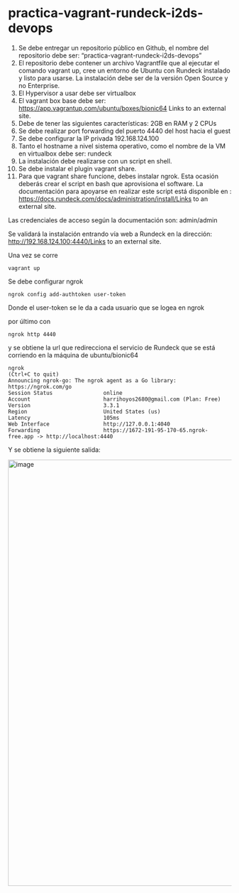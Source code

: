 # practica-vagrant-rundeck-i2ds-devops

1. Se debe entregar un repositorio público en Github, el nombre del repositorio debe ser: “practica-vagrant-rundeck-i2ds-devops”
2. El repositorio debe contener un archivo Vagrantfile que al ejecutar el comando vagrant up, cree un entorno de Ubuntu con Rundeck instalado y listo para usarse.  La instalación debe ser de la versión Open Source y no Enterprise.
3. El Hypervisor a usar debe ser virtualbox
4. El vagrant box base debe ser: https://app.vagrantup.com/ubuntu/boxes/bionic64 Links to an external site.
5. Debe de tener las siguientes características: 2GB en RAM y 2 CPUs
6. Se debe realizar port forwarding del puerto 4440 del host hacia el guest
7. Se debe configurar la IP privada 192.168.124.100
8. Tanto el hostname a nivel sistema operativo, como  el nombre de la VM en virtualbox debe ser: rundeck
9. La instalación debe realizarse con un script en shell.
10. Se debe instalar el plugin vagrant share.
11. Para que vagrant share funcione, debes instalar ngrok. 
Esta ocasión deberás crear el script en bash que aprovisiona el software. La documentación para apoyarse en realizar este script está disponible en : https://docs.rundeck.com/docs/administration/install/Links to an external site.

Las credenciales de acceso según la documentación son: admin/admin

Se validará la instalación entrando vía web a Rundeck en la dirección:  http://192.168.124.100:4440/Links to an external site.

Una vez se corre 
~~~
vagrant up
~~~

Se debe configurar ngrok
~~~
ngrok config add-authtoken user-token
~~~

Donde el user-token se le da a cada usuario que se logea en ngrok

por último con
~~~
ngrok http 4440
~~~

y se obtiene la url que redirecciona el servicio de Rundeck que se está corriendo en la máquina de ubuntu/bionic64

```shell
ngrok                                                                                                   (Ctrl+C to quit)
Announcing ngrok-go: The ngrok agent as a Go library: https://ngrok.com/go                                                                      
Session Status                online
Account                       harrihoyos2680@gmail.com (Plan: Free)
Version                       3.3.1 
Region                        United States (us)
Latency                       105ms 
Web Interface                 http://127.0.0.1:4040  
Forwarding                    https://1672-191-95-170-65.ngrok-free.app -> http://localhost:4440  
```

Y se obtiene la siguiente salida:


<img width="960" alt="image" src="https://github.com/Wiz80/practica-vagrant-rundeck-i2ds-devops/assets/50804224/010bda92-2b6c-4c65-8728-78fc89156397">
